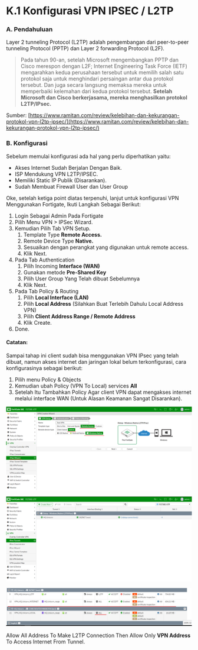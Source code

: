 # K.1 Konfigurasi VPN IPSEC / L2TP

### A. Pendahuluan

Layer 2 tunneling Protocol \(L2TP\) adalah pengembangan dari peer-to-peer tunneling Protocol \(PPTP\) dan Layer 2 forwarding Protocol \(L2F\).

> Pada tahun 90-an, setelah Microsoft mengembangkan PPTP dan Cisco merespon dengan L2F; Internet Engineering Task Force \(IETF\) mengarahkan kedua perusahaan tersebut untuk memilih salah satu protokol saja untuk menghindari persaingan antar dua protokol tersebut. Dan juga secara langsung memaksa mereka untuk memperbaiki kelemahan dari kedua protokol tersebut. **Setelah Microsoft dan Cisco berkerjasama, mereka menghasilkan protokol L2TP/IPsec.**

Sumber: [https://www.ramitan.com/review/kelebihan-dan-kekurangan-protokol-vpn-l2tp-ipsec/](https://www.ramitan.com/review/kelebihan-dan-kekurangan-protokol-vpn-l2tp-ipsec/)

### B. Konfigurasi

Sebelum memulai konfigurasi ada hal yang perlu diperhatikan yaitu:

* Akses Internet Sudah Berjalan Dengan Baik.
* ISP Mendukung VPN L2TP/IPSEC.
* Memiliki Static IP Publik \(Disarankan\).
* Sudah Membuat Firewall User dan User Group

Oke, setelah ketiga point diatas terpenuhi, lanjut untuk konfigurasi VPN Menggunakan Fortigate, Ikuti Langkah Sebagai Berikut:

1. Login Sebagai Admin Pada Fortigate
2. Pilih Menu VPN &gt; IPSec Wizard.
3. Kemudian Pilih Tab VPN Setup.
   1. Template Type **Remote Access.**
   2. Remote Device Type **Native.**
   3. Sesuaikan dengan perangkat yang digunakan untuk remote access.
   4. Klik Next.
4. Pada Tab Authentication
   1. Pilih Incoming **Interface \(WAN\)**
   2. Gunakan metode **Pre-Shared Key**
   3. Pilih User Group Yang Telah dibuat Sebelumnya
   4. Klik Next.
5. Pada Tab Policy & Routing
   1. Pilih **Local Interface \(LAN\)**
   2. Pilih **Local Address** \(Silahkan Buat Terlebih Dahulu Local Address VPN\)
   3. Pilih **Client Address Range / Remote Address**
   4. Klik Create.
6. Done.

#### Catatan:

Sampai tahap ini client sudah bisa menggunakan VPN IPsec yang telah dibuat, namun akses internet dan jaringan lokal belum terkonfigurasi, cara konfigurasinya sebagai berikut:

1. Pilih menu Policy & Objects
2. Kemudian ubah Policy \(VPN To Local\) services **All**
3. Setelah Itu Tambahkan Policy Agar client VPN dapat mengakses internet melalui interface WAN \(Untuk Alasan Keamanan Sangat Disarankan\).

![IPsec Wizard - VPN Setup](../../.gitbook/assets/image%20%2828%29.png)

![IPsec Tunnels](../../.gitbook/assets/image%20%289%29.png)

![Policy Tambahan](../../.gitbook/assets/image%20%281%29.png)

Allow All Address To Make L2TP Connection Then Allow Only **VPN Address** To Access Internet From Tunnel.

